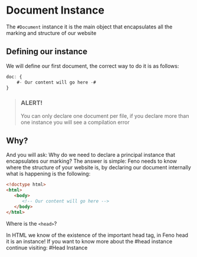 # Document Instance

The `#Document` instance it is the main object that encapsulates all the marking and structure of our website

## Defining our instance

We will define our first document, the correct way to do it is as follows:

```javascript
doc: {
    #- Our content will go here -#
}
```

> ### ALERT!
>You can only declare one document per file, if you declare more than one instance you will see a compilation error

## Why?

And you will ask: Why do we need to declare a principal instance that encapsulates our marking? The answer is simple: Feno needs to know where the structure of your website is, by declaring our document internally what is happening is the following:

```html
<!doctype html>
<html>
   <body>
      <!-- Our content will go here -->
   </body>
</html>
```

Where is the `<head>`?

In HTML we know of the existence of the important head tag, in Feno head it is an instance! If you want to know more about the #head instance continue visiting: #Head Instance